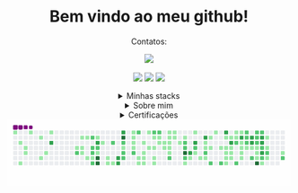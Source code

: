 <h1 align="center">Bem vindo ao meu github!</h1>

<div>
<p align="center">Contatos:</p>
<p align="center"><a href="https://wa.me//:+5567998318445"><img src="https://img.shields.io/badge/-WHATSAPP-white?style=for-the-badge&logo=WhatsApp&logoColor=Green"></a></p>
<p align="center"><a href="https://t.me://@MayconW01"><img src="https://img.shields.io/badge/-TELEGRAM-white?style=for-the-badge&logo=Telegram"></a>
<a href="https://github.com/MaykonDev"><img src="https://img.shields.io/badge/-GITHUB-white?style=for-the-badge&logo=GitHub&logoColor=black"></a>
<a href="https://maykondev.ml"><img src="https://img.shields.io/badge/-PORTFOLIO-white?style=for-the-badge&logo=GitHub&logoColor=black"></a></p>


</div>

<details>
    <summary align="center"> Minhas stacks</summary>
    <p align="center">Stacks: </p>
    <div>
    <img src="https://img.shields.io/badge/-Golang-black?style=for-the-badge&logo=Go&logoColor=Green">
    <img src="https://img.shields.io/badge/-Python3-black?style=for-the-badge&logo=Python&logoColor=Green">
    <img src="https://img.shields.io/badge/-JavaScript-black?style=for-the-badge&logo=JavaScript&logoColor=Green">
    <img src="https://img.shields.io/badge/-C-black?style=for-the-badge&logo=C&logoColor=Green">
    <img src="https://img.shields.io/badge/-C++-black?style=for-the-badge&logo=C++&logoColor=Green">
    <img src="https://img.shields.io/badge/-VSCode-black?style=for-the-badge&logo=VisualStudioCode&logoColor=Green">
    <img src="https://img.shields.io/badge/-Gir-black?style=for-the-badge&logo=Git&logoColor=Green">
    <img src="https://img.shields.io/badge/-Haskell-black?style=for-the-badge&logo=Haskell&logoColor=Green">
    <img src="https://img.shields.io/badge/-Linux-black?style=for-the-badge&logo=Linux&logoColor=Green">
    <img src="https://img.shields.io/badge/-ArchLinux-black?style=for-the-badge&logo=ArchLinux&logoColor=Green">
    <img src="https://img.shields.io/badge/-RadHat-black?style=for-the-badge&logo=RedHat&logoColor=red">
    <img src="https://img.shields.io/badge/-KaliLinux-black?style=for-the-badge&logo=KaliLinux&logoColor=cyan">
    <img src="https://img.shields.io/badge/-CentOS-black?style=for-the-badge&logo=CentOS&logoColor=Green">
    <div>
</details>

<details>
  <summary align="center"> Sobre mim</summary>
  <h2 align="center">Sobre mim</h2>
  <i><p align="center">Olá, meu nome é Maycon Wendel, possuo 18 anos de idade e resido em Florianópolis (SC), sou programador Python, linguagem cujo sou autodidata, possuo conhecimento em Assembly Intel Linux x86_64, C, C++, Shell Script e Haskell, também em Pentest, e automações (Web/Desktop). Possuo 4 anos de experiência, nesse tempo, fiz cursos de Redes, Pentest e Hacking, aonde aprendi os conceitos do Hacking Ético. Atualmente estudo Linux na 4Linux!</i></p>
</details>

<details>
<summary align="center">Certificações</summary>
<h2 align="center">Certificados e Certificações</h2>
<li><b>Fundamentos em redes</b> - <i>IBSEC</i>
<li><b>Fundamentos em Informática</b> - <i>IBSEC</i>
<li><b>Introdução ao Pentest</b> - <i>Solyd</i>
</details>

<img src="https://raw.githubusercontent.com/Platane/snk/output/github-contribution-grid-snake.gif">
